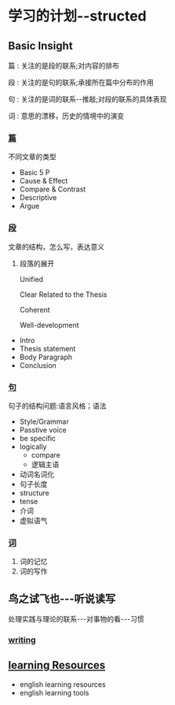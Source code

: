 
# 学习的计划--structed
## Basic Insight
篇
: 关注的是段的联系;对内容的排布

段
: 关注的是句的联系;承接所在篇中分布的作用

句
: 关注的是词的联系--推敲;对段的联系的具体表现

词
: 意思的漂移，历史的情境中的演变

### [篇](./acts-of-learning/context.md)
不同文章的类型

* Basic 5 P
* Cause & Effect
* Compare & Contrast
* Descriptive
* Argue

### [段](./acts-of-learning/paragraphs.md)
文章的结构，怎么写，表达意义

1. 段落的展开
   
   Unified

   Clear Related to the Thesis

   Coherent

   Well-development

* Intro
* Thesis statement
* Body Paragraph
* Conclusion
### [句](./acts-of-learning/sentences.md)
句子的结构问题:语言风格；语法

* Style/Grammar
* Passtive voice
* be specific
* logically
  * compare
  * 逻辑主语
* 动词名词化
* 句子长度
* structure
* tense
* 介词
* 虚拟语气

### [词](./acts-of-learning/word.md)
1. 词的记忆
2. 词的写作


## 鸟之试飞也---听说读写 
处理实践与理论的联系---对事物的看---习惯

### [writing](./acts-of-learning/how%20to%20writing.md)




## [learning Resources](resources.md)
* english learning resources
* english learning tools


